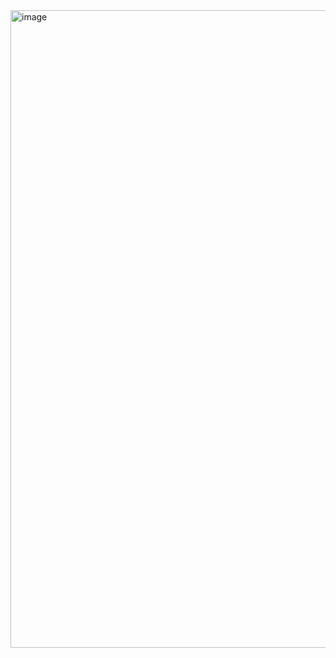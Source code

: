 <img width="1740" height="1020" alt="image" src="https://github.com/user-attachments/assets/bf22ac37-42e8-46ee-ab4c-61ff53d59688"  />